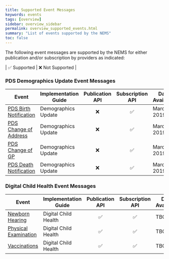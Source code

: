 ```yaml
---
title: Supported Event Messages
keywords: events
tags: [overview]
sidebar: overview_sidebar
permalink: overview_supported_events.html
summary: "List of events supported by the NEMS"
toc: false
---
```


The following event messages are supported by the NEMS for either publication and/or subscription by providers as indicated:

| &#9989; Supported | &#10060; Not Supported |

### PDS Demographics Update Event Messages

| Event | Implementation Guide | Publication API | Subscription API | Date Available |
|---|---|:---:|:---:|---|
| [PDS Birth Notification](https://developer.nhs.uk/apis/demographicupdates-120-rc/explore_pds_birth_notification.html) | Demographics Update | &#10060; | &#9989; | March 2019 |
| [PDS Change of Address](https://developer.nhs.uk/apis/demographicupdates-120-rc/explore_pds_change_of_address.html) | Demographics Update | &#10060; | &#9989; | March 2019 |
| [PDS Change of GP](https://developer.nhs.uk/apis/demographicupdates-120-rc/explore_pds_change_of_gp.html) | Demographics Update | &#10060; | &#9989; | March 2019 |
| [PDS Death Notification](https://developer.nhs.uk/apis/demographicupdates-120-rc/explore_pds_death_notification.html) | Demographics Update | &#10060; | &#9989; | March 2019 |


### Digital Child Health Event Messages

| Event | Implementation Guide | Publication API | Subscription API | Date Available |
|---|---|:---:|:---:|---|
| [Newborn Hearing](https://nhsconnect.github.io/Digital-Child-Health-STU3/explore_newborn_hearing.html) | Digital Child Health | &#9989; | &#9989; | TBC |
| [Physical Examination](https://nhsconnect.github.io/Digital-Child-Health-STU3/explore_physical_examination.html) | Digital Child Health | &#9989; | &#9989; | TBC |
| [Vaccinations](https://nhsconnect.github.io/Digital-Child-Health-STU3/explore_vaccination_administration.html) | Digital Child Health | &#9989; | &#9989; | TBC |
